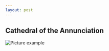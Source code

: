 ```yaml
---
layout: post
---
```


## Cathedral of the Annunciation

![Picture example](https://top10.travel/wp-content/uploads/2017/07/blagoveshhenskij-sobor.jpg)

